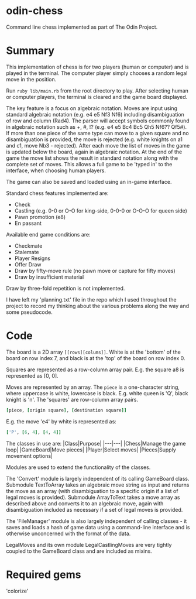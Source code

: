 # odin-chess

Command line chess implemented as part of The Odin Project.

# Summary
This implementation of chess is for two players (human or computer) and is played in the terminal. The computer player simply chooses a random legal move in the position.

 Run `ruby lib/main.rb` from the root directory to play. After selecting human or computer players, the terminal is cleared and the game board displayed.

The key feature is a focus on algebraic notation. Moves are input using standard algebraic notation (e.g. e4 e5 Nf3 Nf6) including disambiguation of row and column (Rad4). The parser will accept symbols commonly found in algebraic notation such as +, #, !? (e.g. e4 e5 Bc4 Bc5 Qh5 Nf6?? Qf5#). If more than one piece of the same type can move to a given square and no disambiguation is provided, the move is rejected (e.g. white knights on a1 and c1, move Nb3 - rejected). After each move the list of moves in the game is updated below the board, again in algebraic notation. At the end of the game the move list shows the result in standard notation along with the complete set of moves. This allows a full game to be 'typed in' to the interface, when choosing human players.

The game can also be saved and loaded using an in-game interface.

Standard chess features implemented are:
- Check
- Castling (e.g. 0-0 or O-O for king-side, 0-0-0 or O-O-O for queen side)
- Pawn promotion (e8)
- En passant

Available end game conditions are:
- Checkmate
- Stalemate
- Player Resigns
- Offer Draw
- Draw by fifty-move rule (no pawn move or capture for fifty moves)
- Draw by insufficient material

Draw by three-fold repetition is not implemented.

I have left my 'planning.txt' file in the repo which I used throughout the project to record my thinking about the various problems along the way and some pseudocode.

# Code
The board is a 2D array `[[rows][colums]]`. White is at the 'bottom' of the board on row index 7, and black is at the 'top' of the board on row index 0.

Squares are represented as a row-column array pair. E.g. the square a8 is represented as [0, 0].

Moves are represented by an array. The `piece` is a one-character string, where uppercase is white, lowercase is black. E.g. white queen is 'Q', black knight is 'n'. The 'squares' are row-column array pairs.
```rb
[piece, [origin square], [destination square]]
```
E.g. the move 'e4' by white is represented as:
```rb
['P', [6, 4], [4, 4]]
```

The classes in use are:
|Class|Purpose|
|---|---|
|Chess|Manage the game loop|
|GameBoard|Move pieces|
|Player|Select moves|
|Pieces|Supply movement options|

Modules are used to extend the functionality of the classes.

The 'Convert' module is largely independent of its calling GameBoard class. Submodule TextToArray takes an algebraic move string as input and returns the move as an array (with disambiguation to a specific origin if a list of legal moves is provided). Submodule ArrayToText takes a move array as described above and converts it to an algebraic move, again with disambiguation included as necessary if a set of legal moves is provided.

The 'FileManager' module is also largely independent of calling classes - it saves and loads a hash of game data using a command-line interface and is otherwise unconcerned with the format of the data.

LegalMoves and its own module LegalCastlingMoves are very tightly coupled to the GameBoard class and are included as mixins.

# Required gems
'colorize'